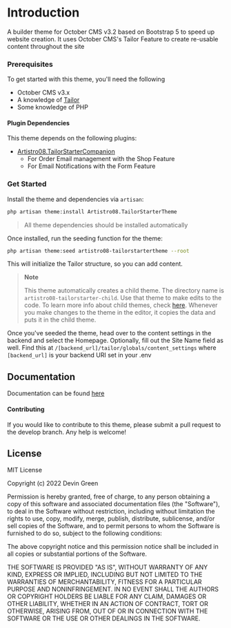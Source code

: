 # Introduction

A builder theme for October CMS v3.2 based on Bootstrap 5 to speed up website creation. It uses October CMS's Tailor Feature to create re-usable content throughout the site

### Prerequisites

To get started with this theme, you'll need the following

* October CMS v3.x
* A knowledge of [Tailor](https://docs.octobercms.com/3.x/tailor/introduction.html)
* Some knowledge of PHP

#### Plugin Dependencies

This theme depends on the following plugins:

* [Artistro08.TailorStarterCompanion](https://octobercms.com/plugin/artistro08-tailorstartercompanion)
  * For Order Email management with the Shop Feature
  * For Email Notifications with the Form Feature

### Get Started

Install the theme and dependencies via `artisan`:

```bash
php artisan theme:install Artistro08.TailorStarterTheme
```

> All theme dependencies should be installed automatically

Once installed, run the seeding function for the theme:

```bash
php artisan theme:seed artistro08-tailorstartertheme --root
```

This will initialize the Tailor structure, so you can add content.

> **Note**
>
> This theme automatically creates a child theme. The directory name is `artistro08-tailorstarter-child`. Use that theme to make edits to the code. To learn more info about child themes, check [here](https://docs.octobercms.com/3.x/cms/themes/child-themes.html). Whenever you make changes to the theme in the editor, it copies the data and puts it in the child theme.

Once you've seeded the theme, head over to the content settings in the backend and select the Homepage. Optionally, fill out the Site Name field as well. Find this at `/[backend_url]/tailor/globals/content_settings` where `[backend_url]` is your backend URI set in your .env

## Documentation 
Documentation can be found [here](https://artistro08.gitbook.io/tailor-starter-documentation/) 

#### Contributing

If you would like to contribute to this theme, please submit a pull request to the develop branch. Any help is welcome!

## License

MIT License

Copyright (c) 2022 Devin Green

Permission is hereby granted, free of charge, to any person obtaining a copy of this software and associated documentation files (the "Software"), to deal in the Software without restriction, including without limitation the rights to use, copy, modify, merge, publish, distribute, sublicense, and/or sell copies of the Software, and to permit persons to whom the Software is furnished to do so, subject to the following conditions:

The above copyright notice and this permission notice shall be included in all copies or substantial portions of the Software.

THE SOFTWARE IS PROVIDED "AS IS", WITHOUT WARRANTY OF ANY KIND, EXPRESS OR IMPLIED, INCLUDING BUT NOT LIMITED TO THE WARRANTIES OF MERCHANTABILITY, FITNESS FOR A PARTICULAR PURPOSE AND NONINFRINGEMENT. IN NO EVENT SHALL THE AUTHORS OR COPYRIGHT HOLDERS BE LIABLE FOR ANY CLAIM, DAMAGES OR OTHER LIABILITY, WHETHER IN AN ACTION OF CONTRACT, TORT OR OTHERWISE, ARISING FROM, OUT OF OR IN CONNECTION WITH THE SOFTWARE OR THE USE OR OTHER DEALINGS IN THE SOFTWARE.
